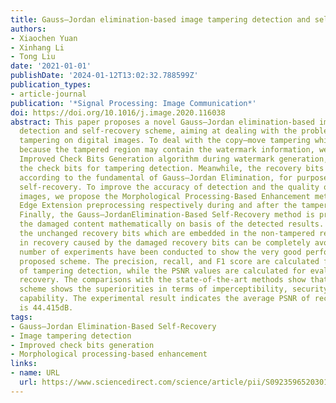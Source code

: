 ```yaml
---
title: Gauss–Jordan elimination-based image tampering detection and self-recovery
authors:
- Xiaochen Yuan
- Xinhang Li
- Tong Liu
date: '2021-01-01'
publishDate: '2024-01-12T13:02:32.788599Z'
publication_types:
- article-journal
publication: '*Signal Processing: Image Communication*'
doi: https://doi.org/10.1016/j.image.2020.116038
abstract: This paper proposes a novel Gauss–Jordan elimination-based image tampering
  detection and self-recovery scheme, aiming at dealing with the problem of malicious
  tampering on digital images. To deal with the copy–move tampering which is challenging
  because the tampered region may contain the watermark information, we propose the
  Improved Check Bits Generation algorithm during watermark generation, to generate
  the check bits for tampering detection. Meanwhile, the recovery bits are reconstructed
  according to the fundamental of Gauss–Jordan Elimination, for purpose of image contents
  self-recovery. To improve the accuracy of detection and the quality of recovered
  images, we propose the Morphological Processing-Based Enhancement method and the
  Edge Extension preprocessing respectively during and after the tampering detection
  Finally, the Gauss–JordanElimination-Based Self-Recovery method is proposed to recover
  the damaged content mathematically on basis of the detected results. By employing
  the unchanged recovery bits which are embedded in the non-tampered region, the failure
  in recovery caused by the damaged recovery bits can be completely avoided. A large
  number of experiments have been conducted to show the very good performance of the
  proposed scheme. The precision, recall, and F1 score are calculated for evaluation
  of tampering detection, while the PSNR values are calculated for evaluation of image
  recovery. The comparisons with the state-of-the-art methods show that the proposed
  scheme shows the superiorities in terms of imperceptibility, security and recovery
  capability. The experimental result indicates the average PSNR of recovered image
  is 44.415dB.
tags:
- Gauss–Jordan Elimination-Based Self-Recovery
- Image tampering detection
- Improved check bits generation
- Morphological processing-based enhancement
links:
- name: URL
  url: https://www.sciencedirect.com/science/article/pii/S0923596520301855
---
```

